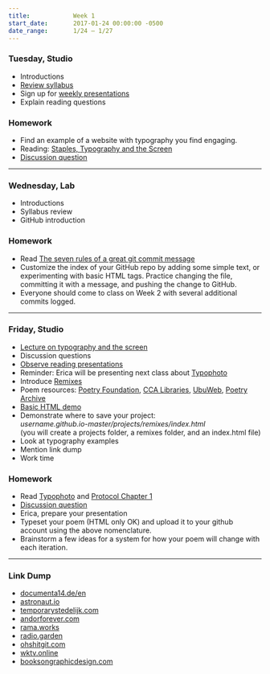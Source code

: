 ```yaml
---
title:            Week 1
start_date:       2017-01-24 00:00:00 -0500
date_range:       1/24 – 1/27
---
```


### Tuesday, Studio

- Introductions
- [Review syllabus](https://docs.google.com/document/d/1-LIN4FORlRYX5_45RADrhr3LfToIexXmyZGbMISJmYE/edit?usp=sharing)
- Sign up for [weekly presentations](https://docs.google.com/document/d/1LXGHiQjVmEY-LFfSyrloiwcQ6Gt2NVCJ1J5dTGJsIto/edit?usp=sharing)
- Explain reading questions


### Homework

- Find an example of a website with typography you find engaging.
- Reading: [Staples, Typography and the Screen](/assets/readings/staples-typography.pdf)
- [Discussion question](https://docs.google.com/document/d/1zvMFSkWFktWuv0O7ESqjfGFFFrwg34OH-BNWNLkuU-U/edit?usp=sharing)

---

### Wednesday, Lab

- Introductions
- Syllabus review
- GitHub introduction

### Homework

- Read [The seven rules of a great git commit message](http://chris.beams.io/posts/git-commit/#seven-rules)
- Customize the index of your GitHub repo by adding some simple text, or
  experimenting with basic HTML tags. Practice changing the file, committing it
  with a message, and pushing the change to GitHub.
- Everyone should come to class on Week 2 with several additional commits logged.

---

### Friday, Studio

- [Lecture on typography and the screen](/assets/lectures/lecture1_staples.pdf)
- Discussion questions
- [Observe reading presentations](/projects/reading)
- Reminder: Erica will be presenting next class about [Typophoto](/assets/readings/moholy-nagy-laszlo-typophoto.pdf)
- Introduce [Remixes](/projects/remixes)
- Poem resources: [Poetry Foundation](https://www.poetryfoundation.org/), [CCA Libraries](http://libraries.cca.edu/), [UbuWeb](http://ubuweb.com/), [Poetry Archive](http://www.poetryarchive.org/)
- [Basic HTML demo](http://www.w3schools.com/html/html_basic.asp)
- Demonstrate where to save your project:<br> *username.github.io-master/projects/remixes/index.html*<br>
  (you will create a projects folder, a remixes folder, and an index.html file)
- Look at typography examples
- Mention link dump
- Work time

### Homework

- Read [Typophoto](/assets/readings/moholy-nagy-laszlo-typophoto.pdf) and [Protocol Chapter 1](/assets/readings/galloway-alexander-protocol.pdf)
- [Discussion question](https://docs.google.com/document/d/1IM-rqZtCQ9_DC0ElFMbqOZ9wxUSlPPYDqbLZZjRCIE0/edit?usp=sharing)
- Erica, prepare your presentation
- Typeset your poem (HTML only OK) and upload it to your github account using the above nomenclature.
- Brainstorm a few ideas for a system for how your poem will change with each iteration.

---

### Link Dump

- [documenta14.de/en](http://www.documenta14.de/en/)
- [astronaut.io](http://astronaut.io/)
- [temporarystedelijk.com](http://temporarystedelijk.com/)
- [andorforever.com](http://andorforever.com/)
- [rama.works](https://rama.works/)
- [radio.garden](http://radio.garden/live/)
- [ohshitgit.com](http://ohshitgit.com/)
- [wktv.online](http://wktv.online/)
- [booksongraphicdesign.com](https://booksongraphicdesign.com/)
